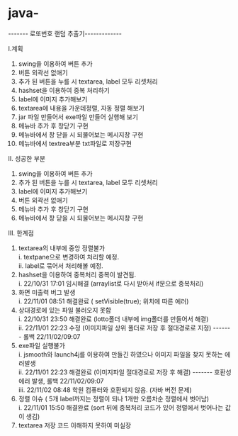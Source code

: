 # java-
------- 로또번호 랜덤 추출기-------------

I.계획
1. swing을 이용하여 버튼 추가
2. 버튼 외곽선 없애기
3. 추가 된 버튼을 누를 시 textarea, label 모두 리셋처리
4. hashset을 이용하여 중복 처리하기
5. label에 이미지 추가해보기
6. textarea에 내용을 가운데정렬, 자동 정렬 해보기
7. jar 파일 만들어서 exe파일 만들어 실행해 보기
8. 메뉴바 추가 후 창닫기 구현
9. 메뉴바에서 창 닫을 시 되물어보는 메시지창 구현
10. 메뉴바에서 textrea부분 txt파일로 저장구현

II. 성공한 부분
1. swing을 이용하여 버튼 추가
2. 추가 된 버튼을 누를 시 textarea, label 모두 리셋처리
3. label에 이미지 추가해보기
4. 버튼 외곽선 없애기
5. 메뉴바 추가 후 창닫기 구현
6. 메뉴바에서 창 닫을 시 되물어보는 메시지창 구현

III. 한계점
1. textarea의 내부에 중앙 정렬불가  
i. textpane으로 변경하여 처리할 예정.  
ii. label로 묶어서 처리해볼 예정.    
2. hashset을 이용하여 중복처리 중복이 발견됨.  
i. 22/10/31 17:01 임시해결 (arraylist로 다시 받아서 if문으로 중복처리)  
3. 화면 미출력 버그 발생  
i. 22/11/01 08:51 해결완료 ( setVisible(true); 위치에 따른 에러)    
4. 상대경로에 있는 파일 불러오지 못함  
i. 22/10/31 23:50 해결완료 (lotto폴더 내부에 img폴더를 만들어서 해결)  
ii. 22/11/01 22:23 수정 (이미지파일 상위 폴더로 저장 후 절대경로로 지정) ------- 롤백 22/11/02/09:07  
5. exe파일 실행불가   
i. jsmooth와 launch4j를 이용하여 만들긴 하였으나 이미지 파일을 찾지 못하는 에러발생   
ii. 22/11/01 22:23 해결완료 (이미지파일 절대경로로 저장 후 해결) ------- 호환성 에러 발생, 롤백 22/11/02/09:07  
iii. 22/11/02 08:48  학원 컴퓨터와 호환되지 않음. (자바 버전 문제)
6. 정렬 이슈 ( 5개 label까지는 정렬이 되나 1개만 오름차순 정렬에서 벗어남)  
i. 22/11/01 15:50 해결완료 (sort 뒤에 중복처리 코드가 있어 정렬에서 벗어나는 값이 생김)  
7. textarea 저장 코드 이해하지 못하여 미실장  
